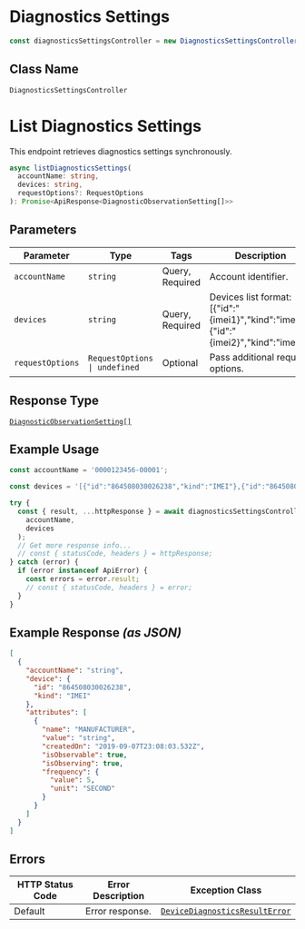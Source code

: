 # Diagnostics Settings

```ts
const diagnosticsSettingsController = new DiagnosticsSettingsController(client);
```

## Class Name

`DiagnosticsSettingsController`


# List Diagnostics Settings

This endpoint retrieves diagnostics settings synchronously.

```ts
async listDiagnosticsSettings(
  accountName: string,
  devices: string,
  requestOptions?: RequestOptions
): Promise<ApiResponse<DiagnosticObservationSetting[]>>
```

## Parameters

| Parameter | Type | Tags | Description |
|  --- | --- | --- | --- |
| `accountName` | `string` | Query, Required | Account identifier. |
| `devices` | `string` | Query, Required | Devices list format: [{"id":"{imei1}","kind":"imei"},{"id":"{imei2}","kind":"imei"}]. |
| `requestOptions` | `RequestOptions \| undefined` | Optional | Pass additional request options. |

## Response Type

[`DiagnosticObservationSetting[]`](../../doc/models/diagnostic-observation-setting.md)

## Example Usage

```ts
const accountName = '0000123456-00001';

const devices = '[{"id":"864508030026238","kind":"IMEI"},{"id":"864508030026238","kind":"IMEI"}]';

try {
  const { result, ...httpResponse } = await diagnosticsSettingsController.listDiagnosticsSettings(
    accountName,
    devices
  );
  // Get more response info...
  // const { statusCode, headers } = httpResponse;
} catch (error) {
  if (error instanceof ApiError) {
    const errors = error.result;
    // const { statusCode, headers } = error;
  }
}
```

## Example Response *(as JSON)*

```json
[
  {
    "accountName": "string",
    "device": {
      "id": "864508030026238",
      "kind": "IMEI"
    },
    "attributes": [
      {
        "name": "MANUFACTURER",
        "value": "string",
        "createdOn": "2019-09-07T23:08:03.532Z",
        "isObservable": true,
        "isObserving": true,
        "frequency": {
          "value": 5,
          "unit": "SECOND"
        }
      }
    ]
  }
]
```

## Errors

| HTTP Status Code | Error Description | Exception Class |
|  --- | --- | --- |
| Default | Error response. | [`DeviceDiagnosticsResultError`](../../doc/models/device-diagnostics-result-error.md) |

